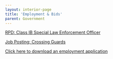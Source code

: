 ```yaml
---
layout: interior-page
title: 'Employment & Bids'
parent: Government
---
```



[RPD: Class IB Special Law Enforcement Officer](https://storage.googleapis.com/static.rutherford-nj.com/finance/Employment/SLEO%20Class%20IB%20Requirements%20and%20Application%20Details.pdf)

[Job Posting: Crossing Guards](https://storage.googleapis.com/static.rutherford-nj.com/finance/Employment/Hiring%20Crossing%20Guards%202021%20Alternate.pdf)

[Click here to download an employment application](https://storage.googleapis.com/static.rutherford-nj.com/borough-clerk/permits-licenses/Employment%20Application%20REVISED.pdf)
